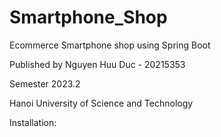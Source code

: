 # Smartphone_Shop
Ecommerce Smartphone shop using Spring Boot

Published by Nguyen Huu Duc - 20215353

Semester 2023.2

Hanoi University of Science and Technology

Installation:

